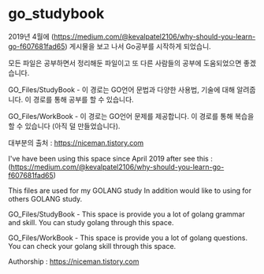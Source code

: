 # go_studybook

2019년 4월에 (https://medium.com/@kevalpatel2106/why-should-you-learn-go-f607681fad65) 게시물을 보고 나서 Go공부를 시작하게 되었습니.

모든 파일은 공부하면서 정리해둔 파일이고 또 다른 사람들의 공부에 도움되었으면 좋겠습니다.

GO_Files/StudyBook - 이 경로는 GO언어 문법과 다양한 사용법, 기술에 대해 알려줍니다. 이 경로를 통해 공부를 할 수 있습니다.

GO_Files/WorkBook - 이 경로는 GO언어 문제를 제공합니다. 이 경로를 통해 복습을 할 수 있습니다 (아직 덜 만들었습니다).

대부분의 출처 : https://niceman.tistory.com

I've have been using this space since April 2019 after see this : (https://medium.com/@kevalpatel2106/why-should-you-learn-go-f607681fad65)

This files are used for my GOLANG study In addition would like to using for others GOLANG study.


GO_Files/StudyBook - This space is provide you a lot of golang grammar and skill. You can study golang through this space.


GO_Files/WorkBook - This space is provide you a lot of golang questions. You can check your golang skill through this space. 


Authorship : https://niceman.tistory.com
